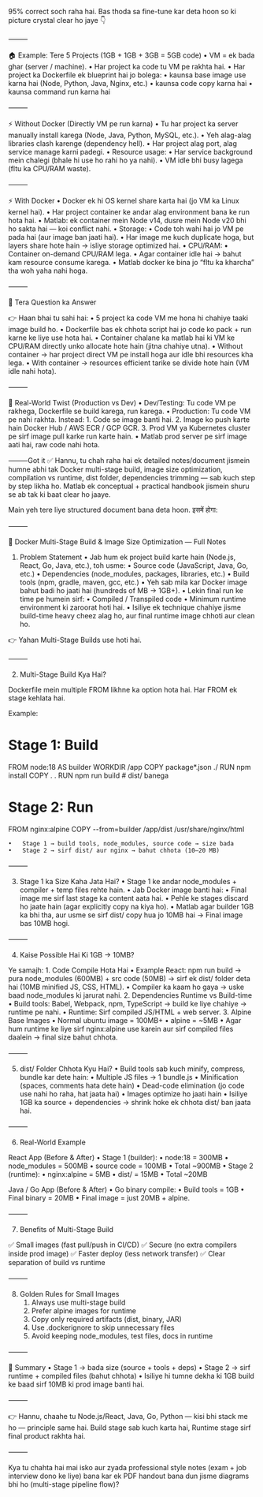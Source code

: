  95% correct soch raha hai. Bas thoda sa fine-tune kar deta hoon so ki picture crystal clear ho jaye 👇

⸻

🏠 Example: Tere 5 Projects (1GB + 1GB + 3GB = 5GB code)
	•	VM = ek bada ghar (server / machine).
	•	Har project ka code tu VM pe rakhta hai.
	•	Har project ka Dockerfile ek blueprint hai jo bolega:
	•	kaunsa base image use karna hai (Node, Python, Java, Nginx, etc.)
	•	kaunsa code copy karna hai
	•	kaunsa command run karna hai

⸻

⚡ Without Docker (Directly VM pe run karna)
	•	Tu har project ka server manually install karega (Node, Java, Python, MySQL, etc.).
	•	Yeh alag-alag libraries clash karenge (dependency hell).
	•	Har project alag port, alag service manage karni padegi.
	•	Resource usage:
	•	Har service background mein chalegi (bhale hi use ho rahi ho ya nahi).
	•	VM idle bhi busy lagega (fltu ka CPU/RAM waste).

⸻

⚡ With Docker
	•	Docker ek hi OS kernel share karta hai (jo VM ka Linux kernel hai).
	•	Har project container ke andar alag environment bana ke run hota hai.
	•	Matlab: ek container mein Node v14, dusre mein Node v20 bhi ho sakta hai — koi conflict nahi.
	•	Storage:
	•	Code toh wahi hai jo VM pe pada hai (aur image ban jaati hai).
	•	Har image me kuch duplicate hoga, but layers share hote hain → isliye storage optimized hai.
	•	CPU/RAM:
	•	Container on-demand CPU/RAM lega.
	•	Agar container idle hai → bahut kam resource consume karega.
	•	Matlab docker ke bina jo “fltu ka kharcha” tha woh yaha nahi hoga.

⸻

🔑 Tera Question ka Answer

👉 Haan bhai tu sahi hai:
	•	5 project ka code VM me hona hi chahiye taaki image build ho.
	•	Dockerfile bas ek chhota script hai jo code ko pack + run karne ke liye use hota hai.
	•	Container chalane ka matlab hai ki VM ke CPU/RAM directly unko allocate hote hain (jitna chahiye utna).
	•	Without container → har project direct VM pe install hoga aur idle bhi resources kha lega.
	•	With container → resources efficient tarike se divide hote hain (VM idle nahi hota).

⸻

🚀 Real-World Twist (Production vs Dev)
	•	Dev/Testing: Tu code VM pe rakhega, Dockerfile se build karega, run karega.
	•	Production: Tu code VM pe nahi rakhta. Instead:
	1.	Code se image banti hai.
	2.	Image ko push karte hain Docker Hub / AWS ECR / GCP GCR.
	3.	Prod VM ya Kubernetes cluster pe sirf image pull karke run karte hain.
	•	Matlab prod server pe sirf image aati hai, raw code nahi hota.

⸻Got it ✅
Hannu, tu chah raha hai ek detailed notes/document jismein humne abhi tak Docker multi-stage build, image size optimization, compilation vs runtime, dist folder, dependencies trimming — sab kuch step by step likha ho. Matlab ek conceptual + practical handbook jismein shuru se ab tak ki baat clear ho jaaye.

Main yeh tere liye structured document bana deta hoon. इसमें होगा:

⸻

📘 Docker Multi-Stage Build & Image Size Optimization — Full Notes

1. Problem Statement
	•	Jab hum ek project build karte hain (Node.js, React, Go, Java, etc.), toh usme:
	•	Source code (JavaScript, Java, Go, etc.)
	•	Dependencies (node_modules, packages, libraries, etc.)
	•	Build tools (npm, gradle, maven, gcc, etc.)
	•	Yeh sab mila kar Docker image bahut badi ho jaati hai (hundreds of MB → 1GB+).
	•	Lekin final run ke time pe humein sirf:
	•	Compiled / Transpiled code
	•	Minimum runtime environment
ki zaroorat hoti hai.
	•	Isiliye ek technique chahiye jisme build-time heavy cheez alag ho, aur final runtime image chhoti aur clean ho.

👉 Yahan Multi-Stage Builds use hoti hai.

⸻

2. Multi-Stage Build Kya Hai?

Dockerfile mein multiple FROM likhne ka option hota hai. Har FROM ek stage kehlata hai.

Example:

# Stage 1: Build
FROM node:18 AS builder
WORKDIR /app
COPY package*.json ./
RUN npm install
COPY . .
RUN npm run build  # dist/ banega

# Stage 2: Run
FROM nginx:alpine
COPY --from=builder /app/dist /usr/share/nginx/html

	•	Stage 1 → build tools, node_modules, source code → size bada
	•	Stage 2 → sirf dist/ aur nginx → bahut chhota (10–20 MB)

⸻

3. Stage 1 ka Size Kaha Jata Hai?
	•	Stage 1 ke andar node_modules + compiler + temp files rehte hain.
	•	Jab Docker image banti hai:
	•	Final image me sirf last stage ka content aata hai.
	•	Pehle ke stages discard ho jaate hain (agar explicitly copy na kiya ho).
	•	Matlab agar builder 1GB ka bhi tha, aur usme se sirf dist/ copy hua jo 10MB hai → Final image bas 10MB hogi.

⸻

4. Kaise Possible Hai Ki 1GB → 10MB?

Ye samajh:
	1.	Code Compile Hota Hai
	•	Example React: npm run build → pura node_modules (600MB) + src code (50MB) → sirf ek dist/ folder deta hai (10MB minified JS, CSS, HTML).
	•	Compiler ka kaam ho gaya → uske baad node_modules ki jarurat nahi.
	2.	Dependencies Runtime vs Build-time
	•	Build tools: Babel, Webpack, npm, TypeScript → build ke liye chahiye → runtime pe nahi.
	•	Runtime: Sirf compiled JS/HTML + web server.
	3.	Alpine Base Images
	•	Normal ubuntu image = 100MB+
	•	alpine = ~5MB
	•	Agar hum runtime ke liye sirf nginx:alpine use karein aur sirf compiled files daalein → final size bahut chhota.

⸻

5. dist/ Folder Chhota Kyu Hai?
	•	Build tools sab kuch minify, compress, bundle kar dete hain:
	•	Multiple JS files → 1 bundle.js
	•	Minification (spaces, comments hata dete hain)
	•	Dead-code elimination (jo code use nahi ho raha, hat jaata hai)
	•	Images optimize ho jaati hain
	•	Isiliye 1GB ka source + dependencies → shrink hoke ek chhota dist/ ban jaata hai.

⸻

6. Real-World Example

React App (Before & After)
	•	Stage 1 (builder):
	•	node:18 = 300MB
	•	node_modules = 500MB
	•	source code = 100MB
	•	Total ~900MB
	•	Stage 2 (runtime):
	•	nginx:alpine = 5MB
	•	dist/ = 15MB
	•	Total ~20MB

Java / Go App (Before & After)
	•	Go binary compile:
	•	Build tools = 1GB
	•	Final binary = 20MB
	•	Final image = just 20MB + alpine.

⸻

7. Benefits of Multi-Stage Build

✅ Small images (fast pull/push in CI/CD)
✅ Secure (no extra compilers inside prod image)
✅ Faster deploy (less network transfer)
✅ Clear separation of build vs runtime

⸻

8. Golden Rules for Small Images
	1.	Always use multi-stage build
	2.	Prefer alpine images for runtime
	3.	Copy only required artifacts (dist, binary, JAR)
	4.	Use .dockerignore to skip unnecessary files
	5.	Avoid keeping node_modules, test files, docs in runtime

⸻

📌 Summary
	•	Stage 1 → bada size (source + tools + deps)
	•	Stage 2 → sirf runtime + compiled files (bahut chhota)
	•	Isiliye hi tumne dekha ki 1GB build ke baad sirf 10MB ki prod image banti hai.

⸻

👉 Hannu, chaahe tu Node.js/React, Java, Go, Python — kisi bhi stack me ho — principle same hai.
Build stage sab kuch karta hai, Runtime stage sirf final product rakhta hai.

⸻

Kya tu chahta hai mai isko aur zyada professional style notes (exam + job interview dono ke liye) bana kar ek PDF handout bana dun jisme diagrams bhi ho (multi-stage pipeline flow)?
